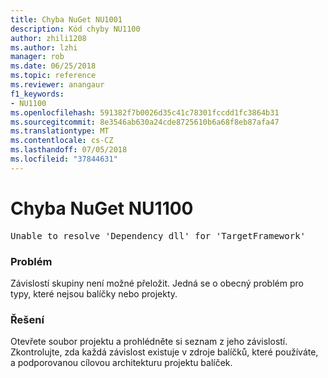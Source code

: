 ```yaml
---
title: Chyba NuGet NU1001
description: Kód chyby NU1100
author: zhili1208
ms.author: lzhi
manager: rob
ms.date: 06/25/2018
ms.topic: reference
ms.reviewer: anangaur
f1_keywords:
- NU1100
ms.openlocfilehash: 591382f7b0026d35c41c78301fccdd1fc3864b31
ms.sourcegitcommit: 8e3546ab630a24cde8725610b6a68f8eb87afa47
ms.translationtype: MT
ms.contentlocale: cs-CZ
ms.lasthandoff: 07/05/2018
ms.locfileid: "37844631"
---
```

# <a name="nuget-error-nu1100"></a>Chyba NuGet NU1100

<pre>Unable to resolve 'Dependency dll' for 'TargetFramework'</pre>

### <a name="issue"></a>Problém
Závislostí skupiny není možné přeložit. Jedná se o obecný problém pro typy, které nejsou balíčky nebo projekty.

### <a name="solution"></a>Řešení
Otevřete soubor projektu a prohlédněte si seznam z jeho závislostí. Zkontrolujte, zda každá závislost existuje v zdroje balíčků, které používáte, a podporovanou cílovou architekturu projektu balíček.